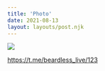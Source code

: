 ```yaml
---
title: 'Photo'
date: 2021-08-13
layout: layouts/post.njk
---
```


![](https://i.ibb.co/VC4gCdj/file-56.jpg)


https://t.me/beardless_live/123